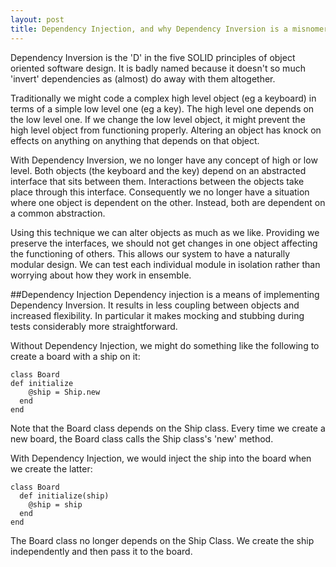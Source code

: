 ```yaml
---
layout: post
title: Dependency Injection, and why Dependency Inversion is a misnomer.
---
```

Dependency Inversion is the 'D' in the five SOLID principles of object oriented software design. It is badly named because it doesn't so much 'invert' dependencies as (almost) do away with them altogether.

Traditionally we might code a complex high level object (eg a keyboard) in terms of a simple low level one (eg a key). The high level one depends on the low level one.  If we change the low level object, it might prevent the high level object from functioning properly. Altering an object has knock on effects on anything on anything that depends on that object.

With Dependency Inversion, we no longer have any concept of high or low level. Both objects (the keyboard and the key) depend on an abstracted interface that sits between them.  Interactions between the objects take place through this interface.  Consequently we no longer have a situation where one object is dependent on the other.  Instead, both are dependent on a common abstraction.  

Using this technique we can alter objects as much as we like. Providing we preserve the interfaces, we should not get changes in one object affecting the functioning of others. This allows our system to have a naturally modular design. We can test each individual module in isolation rather than worrying about how they work in ensemble.

##Dependency Injection
Dependency injection is a means of implementing Dependency Inversion. It results in less coupling between objects and increased flexibility. In particular it makes mocking and stubbing during tests considerably more straightforward.

Without Dependency Injection, we might do something like the following to create a board with a ship on it:

```
class Board
def initialize
    @ship = Ship.new
  end
end
```


Note that the Board class depends on the Ship class. Every time we create a new board, the Board class calls the Ship class's 'new' method.

With Dependency Injection, we would inject the ship into the board when we create the latter:

```
class Board
  def initialize(ship)
    @ship = ship
  end
end
```

The Board class no longer depends on the Ship Class. We create the ship independently and then pass it to the board.
